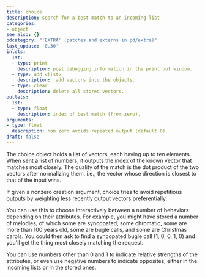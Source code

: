 ```yaml
---
title: choice
description: search for a best match to an incoming list
categories:
- object
see_also: {}
pdcategory: "'EXTRA' (patches and externs in pd/extra)"
last_update: '0.30'
inlets:
  1st:
  - type: print
    description: post debugging information in the print out window.
  - type: add <list>
    description:  add vectors into the objects.
  - type: clear
    description: delete all stored vectors.
outlets:
  1st:
  - type: float
    description: index of best match (from zero).
arguments:
- type: float
  description: non zero avoids repeated output (default 0).
draft: false
---
```

The choice object holds a list of vectors, each having up to ten elements. When sent a list of numbers, it outputs the index of the known vector that matches most closely. The quality of the match is the dot product of the two vectors after normalizing them, i.e., the vector whose direction is closest to that of the input wins.

If given a nonzero creation argument, choice tries to avoid repetitious outputs by weighting less recently output vectors preferentially.

You can use this to choose interactively between a number of behaviors depending on their attributes. For example, you might have stored a number of melodies, of which some are syncopated, some chromatic, some are more than 100 years old, some are bugle calls, and some are Christmas carols. You could then ask to find a syncopated bugle call (1, 0, 0, 1, 0) and you'll get the thing most closely matching the request.

You can use numbers other than 0 and 1 to indicate relative strengths of the attributes, or even use negative numbers to indicate opposites, either in the incoming lists or in the stored ones.